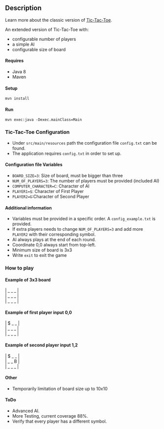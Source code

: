## Description

Learn more about the classic version of [Tic-Tac-Toe](https://en.wikipedia.org/wiki/Tic-tac-toe).

An extended version of Tic-Tac-Toe with:
- configurable number of players
- a simple AI
- configurable size of board


#### Requires
- Java 8
- Maven

#### Setup
```
mvn install
```

#### Run
```
mvn exec:java -Dexec.mainClass=Main
```

### Tic-Tac-Toe Configuration
- Under `src/main/resources` path the configuration file `config.txt` can be found.
- The application requires `config.txt` in order to set up.
  
#### Configuration file Variables

- `BOARD_SIZE=3`: Size of board, must be bigger than three
- `NUM_OF_PLAYERS=3`: The number of players must be provided (included AI)
- `COMPUTER_CHARACTER=C`: Character of AI
- `PLAYER1=$`: Character of First Player
- `PLAYER2=G`:Character of Second Player

#### Additional information
- Variables must be provided in a specific order. A `config_example.txt` is provided. 
- If extra players needs to change `NUM_OF_PLAYERS=3` and add more `PLAYER2` with their corresponding symbol.
- AI always plays at the end of each round.
- Coordinate 0,0 always start from top-left.
- Minimum size of board is 3x3
- Write `exit` to exit the game

### How to play

#### Example of 3x3 board

| _ _ _ | <br>
| _ _ _ | <br>
| _ _ _ | <br>

#### Example of first player input 0,0

| $ _ _ | <br>
| _ _ _ | <br>
| _ _ _ | <br>

#### Example of second player input 1,2

| $ _ _ | <br>
| _ _ B | <br>
| _ _ _ | <br>


#### Other
- Temporarily limitation of board size up to 10x10

#### ToDo
- Advanced AI.
- More Testing, current coverage 88%.
- Verify that every player has a different symbol.